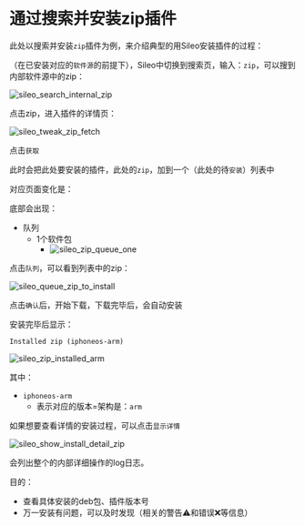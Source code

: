 
# 通过搜索并安装zip插件

此处以搜索并安装`zip`插件为例，来介绍典型的用Sileo安装插件的过程：

（在已安装对应的`软件源`的前提下），Sileo中切换到搜索页，输入：`zip`，可以搜到内部软件源中的zip：

![sileo_search_internal_zip](../../../assets/img/sileo_search_internal_zip.png)

点击zip，进入插件的详情页：

![sileo_tweak_zip_fetch](../../../assets/img/sileo_tweak_zip_fetch.png)

点击`获取`

此时会把此处要安装的插件，此处的`zip`，加到一个（此处的待`安装`）列表中

对应页面变化是：

底部会出现：

* 队列
  * 1个软件包
    * ![sileo_zip_queue_one](../../../assets/img/sileo_zip_queue_one.png)

点击`队列`，可以看到列表中的zip：

![sileo_queue_zip_to_install](../../../assets/img/sileo_queue_zip_to_install.png)

点击`确认`后，开始下载，下载完毕后，会自动安装

安装完毕后显示：

`Installed zip (iphoneos-arm)`

![sileo_zip_installed_arm](../../../assets/img/sileo_zip_installed_arm.png)

其中：
* `iphoneos-arm`
  * 表示对应的版本=架构是：`arm`

如果想要查看详情的安装过程，可以点击`显示详情`

![sileo_show_install_detail_zip](../../../assets/img/sileo_show_install_detail_zip.png)

会列出整个的内部详细操作的log日志。

目的：

* 查看具体安装的deb包、插件版本号
* 万一安装有问题，可以及时发现（相关的警告⚠️和错误❌等信息）
